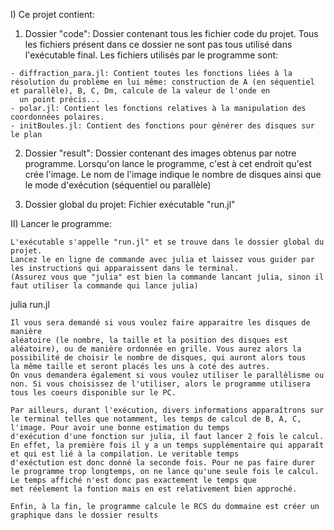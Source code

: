 

I) Ce projet contient:

   1) Dossier "code":
    Dossier contenant tous les fichier code du projet. Tous les fichiers présent    dans ce dossier ne sont pas tous utilisé dans l'exécutable final.
    Les fichiers utilisés par le programme sont:

	- diffraction_para.jl: Contient toutes les fonctions liées à la résolution du problème en lui même: construction de A (en séquentiel et parallèle), B, C, Dm, calcule de la valeur de l'onde en
	  un point précis...
	- polar.jl: Contient les fonctions relatives à la manipulation des coordonnées polaires.
	- initBoules.jl: Contient des fonctions pour générer des disques sur le plan

   2) Dossier "result":
    Dossier contenant des images obtenus par notre programme. Lorsqu'on lance le programme, c'est à cet endroit qu'est crée l'image. Le nom de l'image indique le nombre de disques ainsi que le mode
    d'exécution (séquentiel ou parallèle)

   3) Dossier global du projet:
     Fichier exécutable "run.jl" 


II) Lancer le programme:

    L'exécutable s'appelle "run.jl" et se trouve dans le dossier global du projet.
    Lancez le en ligne de commande avec julia et laissez vous guider par les instructions qui apparaissent dans le terminal.
    (Assurez vous que "julia" est bien la commande lancant julia, sinon il faut utiliser la commande qui lance julia)
    
   julia run.jl
    
    Il vous sera demandé si vous voulez faire apparaitre les disques de manière
    aléatoire (le nombre, la taille et la position des disques est aléatoire), ou de manière ordonnée en grille. Vous aurez alors la possibilité de choisir le nombre de disques, qui auront alors tous
    la même taille et seront placés les uns à coté des autres.
    On vous demandera également si vous voulez utiliser le parallèlisme ou non. Si vous choisissez de l'utiliser, alors le programme utilisera tous les coeurs disponible sur le PC.

    Par ailleurs, durant l'exécution, divers informations apparaîtrons sur le terminal telles que notamment, les temps de calcul de B, A, C, l'image. Pour avoir une bonne estimation du temps
    d'exécution d'une fonction sur julia, il faut lancer 2 fois le calcul. En effet, la première fois il y a un temps supplémentaire qui apparaît et qui est lié à la compilation. Le veritable temps
    d'exéctution est donc donné la seconde fois. Pour ne pas faire durer le programme trop longtemps, on ne lance qu'une seule fois le calcul. Le temps affiché n'est donc pas exactement le temps que
    met réelement la fontion mais en est relativement bien approché.

    Enfin, à la fin, le programme calcule le RCS du dommaine est créer un graphique dans le dossier results
	  
